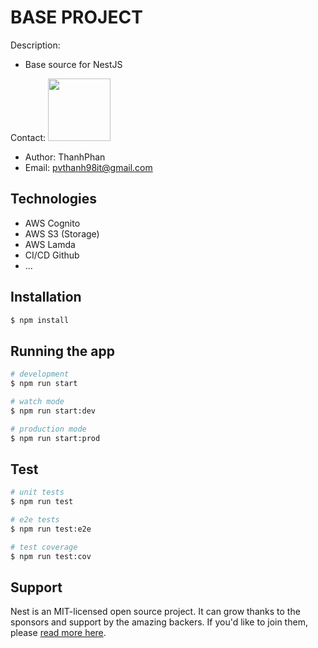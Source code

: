 # BASE PROJECT
Description:
- Base source for NestJS

Contact:
<img src="https://scontent.fsgn5-8.fna.fbcdn.net/v/t39.30808-6/273759631_1607473922923524_7081955454757173965_n.jpg?_nc_cat=109&ccb=1-5&_nc_sid=09cbfe&_nc_ohc=JnvV_NLnPEEAX_6KUBK&_nc_ht=scontent.fsgn5-8.fna&oh=00_AT_HREvGWC_NtgrI_XBRH7ZgAE97Kw556eY8fhIYwf9pGw&oe=620A2C78" width="100">
- Author: ThanhPhan
- Email: pvthanh98it@gmail.com

## Technologies
- AWS Cognito
- AWS S3 (Storage)
- AWS Lamda
- CI/CD Github
- ...

## Installation

```bash
$ npm install
```

## Running the app

```bash
# development
$ npm run start

# watch mode
$ npm run start:dev

# production mode
$ npm run start:prod
```

## Test

```bash
# unit tests
$ npm run test

# e2e tests
$ npm run test:e2e

# test coverage
$ npm run test:cov
```

## Support

Nest is an MIT-licensed open source project. It can grow thanks to the sponsors and support by the amazing backers. If you'd like to join them, please [read more here](https://docs.nestjs.com/support).

